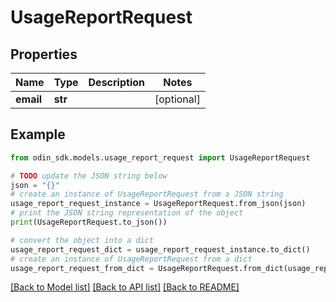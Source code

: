 # UsageReportRequest


## Properties

Name | Type | Description | Notes
------------ | ------------- | ------------- | -------------
**email** | **str** |  | [optional] 

## Example

```python
from odin_sdk.models.usage_report_request import UsageReportRequest

# TODO update the JSON string below
json = "{}"
# create an instance of UsageReportRequest from a JSON string
usage_report_request_instance = UsageReportRequest.from_json(json)
# print the JSON string representation of the object
print(UsageReportRequest.to_json())

# convert the object into a dict
usage_report_request_dict = usage_report_request_instance.to_dict()
# create an instance of UsageReportRequest from a dict
usage_report_request_from_dict = UsageReportRequest.from_dict(usage_report_request_dict)
```
[[Back to Model list]](../README.md#documentation-for-models) [[Back to API list]](../README.md#documentation-for-api-endpoints) [[Back to README]](../README.md)


